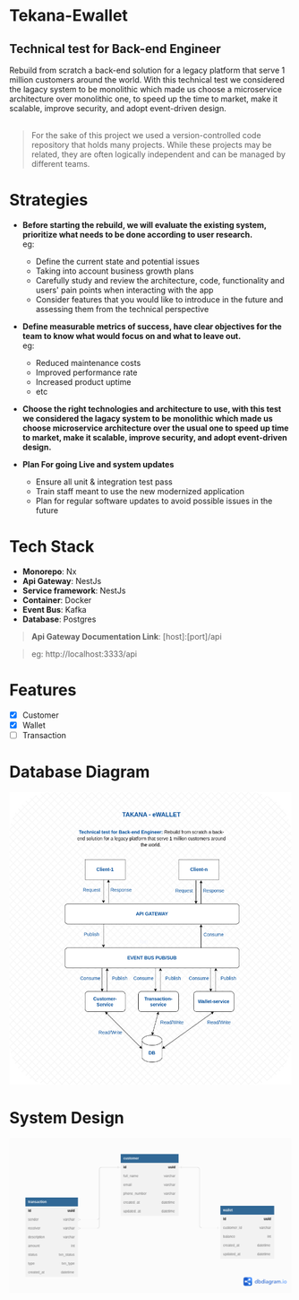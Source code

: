 # Tekana-Ewallet
## Technical test for Back-end Engineer
Rebuild from scratch a back-end solution for a legacy platform that serve 1 million customers around the world. With this technical test we considered the lagacy system to be monolithic which made us choose a microservice architecture over monolithic one, to speed up the time to market, make it scalable, improve security, and adopt event-driven design.<br><br>
>For the sake of this project we used a version-controlled code repository that holds many projects. While these projects may be related, they are often logically independent and can be managed by different teams.

# Strategies
  -  **Before starting the rebuild, we will evaluate the existing system, prioritize what needs to be done according to user research.** <br>
   eg:

     * Define the current state and potential issues 
     * Taking into account business growth plans 
     * Carefully study and review the architecture, code, functionality and users' pain points when interacting with the app
     * Consider features that you would like to introduce in the future and assessing them from the technical perspective 

  - **Define measurable metrics of success, have clear objectives for the team to know what would focus on and what to leave out.** <br>
    eg:

     * Reduced maintenance costs
	 * Improved performance rate
	 * Increased product uptime
	 * etc

  - **Choose the right technologies and architecture to use, with this test we considered the lagacy system to be monolithic which made us choose microservice architecture over the usual one to speed up time to market, make it scalable, improve security, and adopt event-driven design.**
  - **Plan For going Live and system updates** 
	* Ensure all unit & integration test pass
	* Train staff meant to use the new modernized application 
	* Plan for regular software updates to avoid possible issues in the future

 # Tech Stack
  - **Monorepo**: Nx 
  - **Api Gateway**: NestJs 
  - **Service framework**: NestJs  
  - **Container**: Docker  
  - **Event Bus**: Kafka 
  - **Database**: Postgres

> **Api Gateway Documentation Link**: [host]:[port]/api

> eg: http://localhost:3333/api

# Features
  - [x] Customer
  - [X] Wallet
  - [ ] Transaction

# Database Diagram
  ![image info](./assets/system-diagrams/tekana-ewallet.drawio.png)
# System Design 
  ![image info](assets/system-diagrams/tekana-ewallet-dbdiagram.png)

